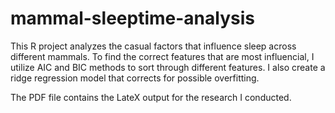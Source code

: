 # mammal-sleeptime-analysis

This R project analyzes the casual factors that influence sleep across different mammals. To find the correct features that are most influencial, I utilize AIC and BIC methods to sort through different features. I also create a ridge regression model that corrects for possible overfitting. 

The PDF file contains the LateX output for the research I conducted. 
